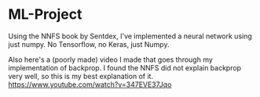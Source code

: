 # ML-Project
Using the NNFS book by Sentdex, I've implemented a neural network using just numpy. No Tensorflow, no Keras, just Numpy.

Also here's a (poorly made) video I made that goes through my implementation of backprop. I found the NNFS did not explain backprop very well, so this is my best explanation of it.
https://www.youtube.com/watch?v=347EVE37Jqo
